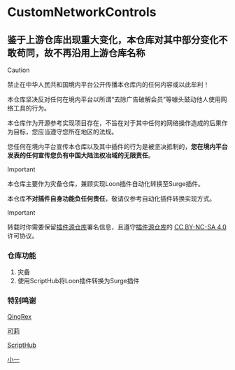 # CustomNetworkControls
鉴于上游仓库出现重大变化，本仓库对其中部分变化不敢苟同，故不再沿用上游仓库名称
------
> [!CAUTION]
> 禁止在中华人民共和国境内平台公开传播本仓库内的任何内容或以此牟利！
> 
> 本仓库坚决反对任何在境内平台以所谓“去除广告破解会员”等噱头鼓动他人使用网络工具的行为。
>
> 本仓库作为开源参考实现项目存在，不旨在对于其中任何的网络操作造成的后果作为目标，您应当遵守您所在地区的法规。
>
> 您任何在境内平台宣传本仓库以及其中插件的行为是被坚决抵制的，**您在境内平台发表的任何宣传您负有中国大陆法权冶域的无限责任**。

> [!IMPORTANT]
> 本仓库主要作为灾备仓库，兼顾实现Loon插件自动化转换至Surge插件。
> 
> 本仓库**不对插件自身功能负任何责任**，敬请仅参考自动化插件转换实现方式。

> [!IMPORTANT]
> 转载时你需要保留[插件源仓库](https://github.com/luestr/ProxyResource)署名信息，且遵守[插件源仓库](https://github.com/luestr/ProxyResource)的 [CC BY-NC-SA 4.0](https://github.com/luestr/ProxyResource/blob/main/LICENSE.md) 许可协议。


### 仓库功能

1. 灾备
2. 使用ScriptHub将Loon插件转换为Surge插件

### 特别鸣谢

[QingRex](https://github.com/QingRex)

[可莉](https://github.com/luestr)

[ScriptHub](https://github.com/Script-Hub-Org/Script-Hub)

[小一](https://github.com/xream)
